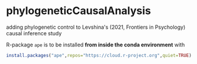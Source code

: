 # phylogeneticCausalAnalysis
adding phylogenetic control to Levshina's (2021, Frontiers in Psychology) causal inference study



R-package `ape` is to be installed **from inside the conda environment** with

```R
install.packages("ape",repos="https://cloud.r-project.org",quiet=TRUE)
```



